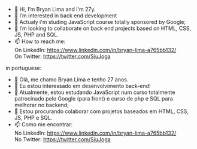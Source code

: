 - 👋 Hi, I’m Bryan Lima and i'm 27y.
- 👀 I’m interested in back end development
- 🌱 Actualy i'm studing JavaScript course totally sponsored by Google;
- 💞️ I’m looking to collaborate on back end projects based on HTML, CSS, JS, PHP and SQL.
- 📫 How to reach me: <br/>
On LinkedIn: https://www.linkedin.com/in/bryan-lima-a765bb132/ <br/>
On Twitter: https://twitter.com/SiuJoga

in portuguese:

- 👋 Olá, me chamo Bryan Lima e tenho 27 anos.
- 👀 Eu estou interessado em desenvolvimento back-end!
- 🌱 Atualmente, estou estudando JavaScript num curso totalmente patrocinado pelo Google (para front) e curso de php e SQL para melhorar no backend;
- 💞️ Estou procurando colaborar com projetos baseados em HTML, CSS, JS, PHP e SQL.
- 📫 Como me encontrar: <br/>
No LinkedIn: https://www.linkedin.com/in/bryan-lima-a765bb132/ <br/>
No Twitter: https://twitter.com/SiuJoga

<!---
Bryan-OLima/Bryan-OLima is a ✨ special ✨ repository because its `README.md` (this file) appears on your GitHub profile.
You can click the Preview link to take a look at your changes.
--->
